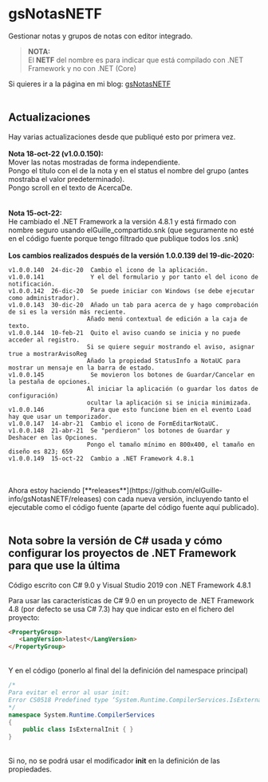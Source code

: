 # gsNotasNETF
 Gestionar notas y grupos de notas con editor integrado.
 
>**NOTA:**<br>
>El **NETF** del nombre es para indicar que está compilado con .NET Framework y no con .NET (Core)
 
Si quieres ir a la página en mi blog: [gsNotasNETF](http://www.elguillemola.com/utilidades-net/utilidades-para-net-framework-4-8/gsnotasnetf/)
<br>
<br>
 
## Actualizaciones
Hay varias actualizaciones desde que publiqué esto por primera vez.<br>
<br>
**Nota 18-oct-22 (v1.0.0.150):**
<br>
Mover las notas mostradas de forma independiente.<br>
Pongo el título con el de la nota y en el status el nombre del grupo (antes mostraba el valor predeterminado).<br>
Pongo scroll en el texto de AcercaDe.<br>
<br>
<br>
**Nota 15-oct-22:**
<br>
He cambiado el .NET Framework a la versión 4.8.1 y está firmado con nombre seguro usando elGuille_compartido.snk (que seguramente no esté en el código fuente porque tengo filtrado que publique todos los .snk)<br>
<br>
**Los cambios realizados después de la versión 1.0.0.139 del 19-dic-2020:**
<br>
 ```
v1.0.0.140  24-dic-20  Cambio el icono de la aplicación.
v1.0.0.141             Y el del formulario y por tanto el del icono de notificación.
v1.0.0.142  26-dic-20  Se puede iniciar con Windows (se debe ejecutar como administrador).
v1.0.0.143  30-dic-20  Añado un tab para acerca de y hago comprobación de si es la versión más reciente.
                       Añado menú contextual de edición a la caja de texto.
v1.0.0.144  10-feb-21  Quito el aviso cuando se inicia y no puede acceder al registro.
                       Si se quiere seguir mostrando el aviso, asignar true a mostrarAvisoReg
                       Añado la propiedad StatusInfo a NotaUC para mostrar un mensaje en la barra de estado.
v1.0.0.145             Se movieron los botones de Guardar/Cancelar en la pestaña de opciones.
                       Al iniciar la aplicación (o guardar los datos de configuración)
                       ocultar la aplicación si se inicia minimizada.
v1.0.0.146             Para que esto funcione bien en el evento Load hay que usar un temporizador.
v1.0.0.147  14-abr-21  Cambio el icono de FormEditarNotaUC.
v1.0.0.148  21-abr-21  Se "perdieron" los botones de Guardar y Deshacer en las Opciones.
                       Pongo el tamaño mínimo en 800x400, el tamaño en diseño es 823; 659
v1.0.0.149  15-oct-22  Cambio a .NET Framework 4.8.1

 ```
 <br>
 <br>
 Ahora estoy haciendo [**releases**](https://github.com/elGuille-info/gsNotasNETF/releases) con cada nueva versión, incluyendo tanto el ejecutable como el código fuente (aparte del código fuente aquí publicado).
 <br>
 <br>
  
  ## Nota sobre la versión de C# usada y cómo configurar los proyectos de .NET Framework para que use la última
 
 Código escrito con C# 9.0 y Visual Studio 2019 con .NET Framework 4.8.1
 
 Para usar las características de C# 9.0 en un proyecto de .NET Framework 4.8 (por defecto se usa C# 7.3)
 hay que indicar esto en el fichero del proyecto:<br>
 
 ```html
<PropertyGroup>
    <LangVersion>latest</LangVersion>
</PropertyGroup>
```

<br>
Y en el código (ponerlo al final del la definición del namespace principal)<br>

```c#
/* 
Para evitar el error al usar init:
Error CS0518 Predefined type ‘System.Runtime.CompilerServices.IsExternalInit’ is not defined or imported
*/
namespace System.Runtime.CompilerServices
{
    public class IsExternalInit { }
}
```

<br>
Si no, no se podrá usar el modificador <b>init</b> en la definición de las propiedades.
